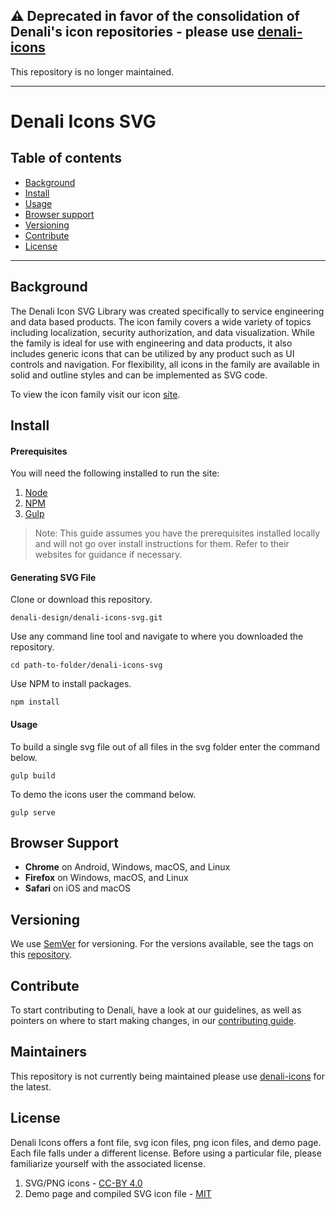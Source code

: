 ## :warning: Deprecated in favor of the consolidation of Denali's icon repositories - please use [denali-icons](https://github.com/denali-design/denali-icons) 

This repository is no longer maintained.

---

# Denali Icons SVG

## Table of contents

- [Background](#background)
- [Install](#install)
- [Usage](#usage)
- [Browser support](#browser-support)
- [Versioning](#versioning)
- [Contribute](#contribute)
- [License](#license)

---

## Background

The Denali Icon SVG Library was created specifically to service engineering and data based products. The icon family covers a wide variety of topics including localization, security authorization, and data visualization. While the family is ideal for use with engineering and data products, it also includes generic icons that can be utilized by any product such as UI controls and navigation. For flexibility, all icons in the family are available in solid and outline styles and can be implemented as SVG code.

To view the icon family visit our icon [site](https://denali-design.github.io/denali-icons-svg/docs/).

## Install

#### Prerequisites

You will need the following installed to run the site:

1. [Node](https://nodejs.org/en/)
2. [NPM](https://www.npmjs.com/)
3. [Gulp](https://gulpjs.com/)

> Note: This guide assumes you have the prerequisites installed locally and will not go over install instructions for them. Refer to their websites for guidance if necessary.

#### Generating SVG File

Clone or download this repository.

```
denali-design/denali-icons-svg.git
```

Use any command line tool and navigate to where you downloaded the repository.

```
cd path-to-folder/denali-icons-svg
```

Use NPM to install packages.

```
npm install
```

#### Usage

To build a single svg file out of all files in the svg folder enter the command below.

```
gulp build
```

To demo the icons user the command below.

```
gulp serve
```

## Browser Support

- **Chrome** on Android, Windows, macOS, and Linux
- **Firefox** on Windows, macOS, and Linux
- **Safari** on iOS and macOS

## Versioning

We use [SemVer](http://semver.org/) for versioning. For the versions available, see the tags on this [repository](https://github.com/denali-design/denali-icons-svg/tags).

## Contribute

To start contributing to Denali, have a look at our guidelines, as well as pointers on where to start making changes, in our [contributing guide](https://github.com/denali-design/denali-icons-svg/blob/master/CONTRIBUTE.md).

## Maintainers

This repository is not currently being maintained please use [denali-icons](https://github.com/denali-design/denali-icons) for the latest.

## License

Denali Icons offers a font file, svg icon files, png icon files, and demo page. Each file falls under a different license. Before using a particular file, please familiarize yourself with the associated license.

1. SVG/PNG icons - [CC-BY 4.0](https://github.com/denali-design/denali-icon-font/licenses/CC-BY-4.0.md)
2. Demo page and compiled SVG icon file  - [MIT](https://github.com/denali-design/denali-icon-font/licenses/MIT.md)
